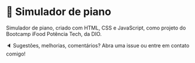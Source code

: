 # :musical_keyboard: Simulador de piano

Simulador de piano, criado com HTML, CSS e JavaScript, como projeto do Bootcamp iFood Potência Tech, da DIO.

:speaker: Sugestões, melhorias, comentários? Abra uma issue ou entre em contato comigo!